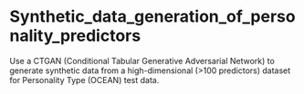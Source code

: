 # Synthetic_data_generation_of_personality_predictors
 Use a CTGAN (Conditional Tabular Generative Adversarial Network) to generate synthetic data from a high-dimensional (>100 predictors) dataset for Personality Type (OCEAN) test data.
